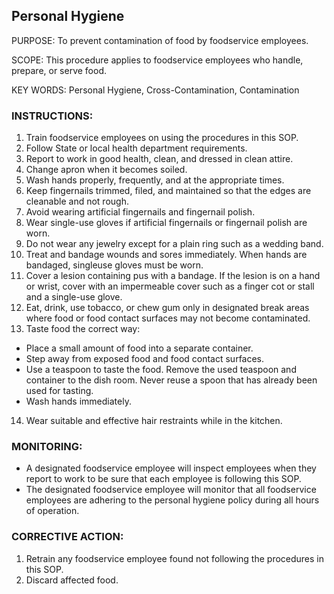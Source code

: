 ## Personal Hygiene

PURPOSE: To prevent contamination of food by foodservice employees.

SCOPE: This procedure applies to foodservice employees who handle, prepare, or serve
food.

KEY WORDS: Personal Hygiene, Cross-Contamination, Contamination

### INSTRUCTIONS:

1. Train foodservice employees on using the procedures in this SOP.
2. Follow State or local health department requirements.
3. Report to work in good health, clean, and dressed in clean attire.
4. Change apron when it becomes soiled.
5. Wash hands properly, frequently, and at the appropriate times.
6. Keep fingernails trimmed, filed, and maintained so that the edges are cleanable and not rough.
7. Avoid wearing artificial fingernails and fingernail polish.
8. Wear single-use gloves if artificial fingernails or fingernail polish are worn.
9. Do not wear any jewelry except for a plain ring such as a wedding band.
10. Treat and bandage wounds and sores immediately. When hands are bandaged, singleuse gloves must be worn.
11. Cover a lesion containing pus with a bandage. If the lesion is on a hand or wrist, cover with an impermeable cover such as a finger cot or stall and a single-use glove.
12. Eat, drink, use tobacco, or chew gum only in designated break areas where food or food contact surfaces may not become contaminated.
13. Taste food the correct way:
  * Place a small amount of food into a separate container.
  * Step away from exposed food and food contact surfaces.
  * Use a teaspoon to taste the food. Remove the used teaspoon and container to the dish room. Never reuse a spoon that has already been used for tasting.
  * Wash hands immediately.
14. Wear suitable and effective hair restraints while in the kitchen.

### MONITORING:
* A designated foodservice employee will inspect employees when they report to work to be sure that each employee is following this SOP.
* The designated foodservice employee will monitor that all foodservice employees are adhering to the personal hygiene policy during all hours of operation.

### CORRECTIVE ACTION:
1. Retrain any foodservice employee found not following the procedures in this SOP.
2. Discard affected food.
